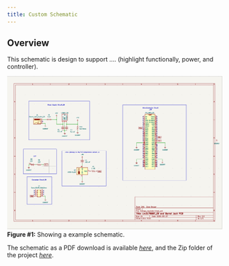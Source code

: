 ```yaml
---
title: Custom Schematic
---
```


## Overview

This schematic is design to support .... (highlight functionally, power, and controller).


![schematic](Custom_S.png)
**Figure #1:** Showing a example schematic.

The schematic as a PDF download is available [*here*](Custom_Schematic.pdf), and the Zip folder of the project [*here*](dummyZip.zip).
